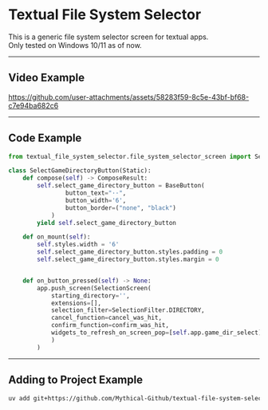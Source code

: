 # Textual File System Selector

This is a generic file system selector screen for textual apps.\
Only tested on Windows 10/11 as of now.

---

## Video Example

https://github.com/user-attachments/assets/58283f59-8c5e-43bf-bf68-c7e94ba682c6

---

## Code Example

```python
from textual_file_system_selector.file_system_selector_screen import SelectionScreen, SelectionFilter

class SelectGameDirectoryButton(Static):
    def compose(self) -> ComposeResult:
        self.select_game_directory_button = BaseButton(
                button_text="··",
                button_width='6',
                button_border=("none", "black")
            )
        yield self.select_game_directory_button

    def on_mount(self):
        self.styles.width = '6'
        self.select_game_directory_button.styles.padding = 0
        self.select_game_directory_button.styles.margin = 0


    def on_button_pressed(self) -> None:
        app.push_screen(SelectionScreen(
            starting_directory='',
            extensions=[],
            selection_filter=SelectionFilter.DIRECTORY,
            cancel_function=cancel_was_hit, 
            confirm_function=confirm_was_hit,
            widgets_to_refresh_on_screen_pop=[self.app.game_dir_select]
            )
        )
```

---

## Adding to Project Example
```bash
uv add git+https://github.com/Mythical-Github/textual-file-system-selector
```

